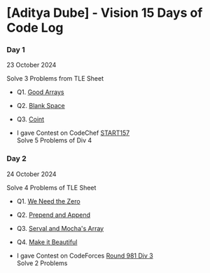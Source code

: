 # [Aditya Dube] - Vision 15 Days of Code Log

### Day 1 
23 October 2024

Solve 3 Problems from TLE Sheet
- Q1. [Good Arrays](https://codeforces.com/contest/1834/submission/287453368)
- Q2. [Blank Space](https://codeforces.com/contest/1834/submission/287453368)
- Q3. [Coint](https://codeforces.com/contest/1814/submission/287480863)

- I gave Contest on CodeChef [START157](https://www.codechef.com/START157D?order=desc&sortBy=successful_submissions) <br>
  Solve 5 Problems of Div 4 

### Day 2
24 October 2024

Solve 4 Problems of TLE Sheet
- Q1. [We Need the Zero](https://codeforces.com/contest/1805/submission/287606173)
- Q2. [Prepend and Append](https://codeforces.com/contest/1791/submission/287606910)
- Q3. [Serval and Mocha's Array](https://codeforces.com/contest/1789/submission/287623461)
- Q4. [Make it Beautiful](https://codeforces.com/contest/1783/submission/287626165) <br>

- I gave Contest on CodeForces [Round 981 Div 3](https://codeforces.com/contest/2033/my) <br>
  Solve 2 Problems
  
